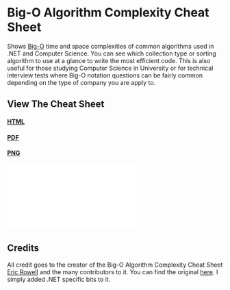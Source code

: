 # Big-O Algorithm Complexity Cheat Sheet
Shows [Big-O](https://en.wikipedia.org/wiki/Big_O_notation) time and space complexities of common algorithms used in .NET and Computer Science. You can see which collection type or sorting algorithm to use at a glance to write the most efficient code. This is also useful for those studying Computer Science in University or for technical interview tests where Big-O notation questions can be fairly common depending on the type of company you are apply to.

## View The Cheat Sheet

#### [HTML](https://rawgit.com/rehansaeed/.NET-Big-O-Algorithm-Complexity-Cheat-Sheet/main/Cheat%20Sheet.html)
#### [PDF](https://github.com/RehanSaeed/.NET-Big-O-Algorithm-Complexity-Cheat-Sheet/blob/main/Cheat%20Sheet.pdf)
#### [PNG](https://github.com/RehanSaeed/.NET-Big-O-Algorithm-Complexity-Cheat-Sheet/blob/main/Cheat%20Sheet.png)

![Big-O Algorithm Complexity Cheat Sheet](Cheat%20Sheet.pdf)

## Credits

All credit goes to the creator of the Big-O Algorithm Complexity Cheat Sheet [Eric Rowell](https://twitter.com/ericdrowell) and the many contributors to it. You can find the original [here](http://bigocheatsheet.com/). I simply added .NET specific bits to it.

